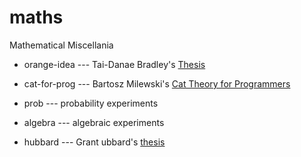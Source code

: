 # maths

Mathematical Miscellania

* orange-idea --- Tai-Danae Bradley's [Thesis](https://arxiv.org/abs/2004.05631)

* cat-for-prog --- Bartosz Milewski's [Cat Theory for Programmers]()

* prob --- probability experiments

* algebra --- algebraic experiments

* hubbard --- Grant ubbard's [thesis](https://pdfs.semanticscholar.org/498c/57b589b4109cea874e3cd994fa646eba2be4.pdf)
